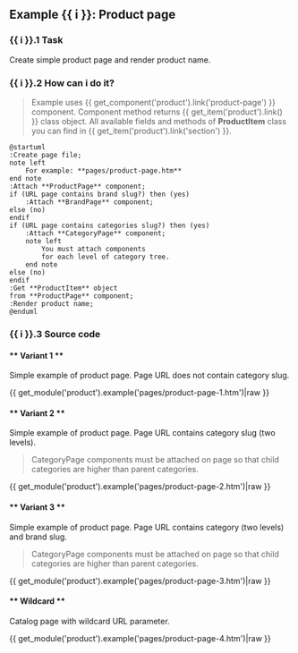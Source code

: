 ## Example {{ i }}: Product page

### {{ i }}.1 Task
Create simple product page and render product name.

### {{ i }}.2 How can i do it?

> Example uses {{ get_component('product').link('product-page') }} component.
Component method returns {{ get_item('product').link() }} class object.
All available fields and methods of **ProductItem** class you can find in {{ get_item('product').link('section') }}.

```plantuml
@startuml
:Create page file;
note left
    For example: **pages/product-page.htm**
end note
:Attach **ProductPage** component;
if (URL page contains brand slug?) then (yes)
    :Attach **BrandPage** component;
else (no)
endif
if (URL page contains categories slug?) then (yes)
    :Attach **CategoryPage** component;
    note left
        You must attach components
        for each level of category tree.
    end note
else (no)
endif
:Get **ProductItem** object
from **ProductPage** component;
:Render product name;
@enduml
```

### {{ i }}.3 Source code
<!-- tabs:start -->
#### ** Variant 1 **

Simple example of product page. Page URL does not contain category slug.

{{ get_module('product').example('pages/product-page-1.htm')|raw }}
#### ** Variant 2 **

Simple example of product page. Page URL contains category slug (two levels).

> CategoryPage components must be attached on page so that child categories are higher than parent categories.

{{ get_module('product').example('pages/product-page-2.htm')|raw }}
#### ** Variant 3 **

Simple example of product page. Page URL contains category (two levels) and brand slug.

> CategoryPage components must be attached on page so that child categories are higher than parent categories.

{{ get_module('product').example('pages/product-page-3.htm')|raw }}

#### ** Wildcard **

Catalog page with wildcard URL parameter.

{{ get_module('product').example('pages/product-page-4.htm')|raw }}
<!-- tabs:end -->